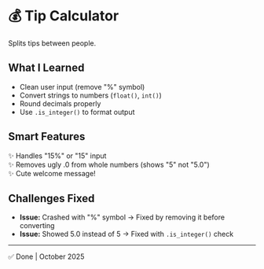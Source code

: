 # 💰 Tip Calculator

Splits tips between people.

## What I Learned
- Clean user input (remove "%" symbol)
- Convert strings to numbers (`float()`, `int()`)
- Round decimals properly
- Use `.is_integer()` to format output

## Smart Features
✨ Handles "15%" or "15" input  
✨ Removes ugly .0 from whole numbers (shows "5" not "5.0")  
✨ Cute welcome message!

## Challenges Fixed
- **Issue:** Crashed with "%" symbol → Fixed by removing it before converting
- **Issue:** Showed 5.0 instead of 5 → Fixed with `.is_integer()` check

---
✅ Done | October 2025
